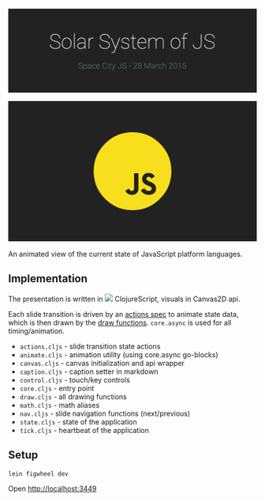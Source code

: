 [![title.png](title.png)](http://shaunlebron.github.io/solar-system-of-js/)

[![preview](preview.gif)](http://shaunlebron.github.io/solar-system-of-js/)

An animated view of the current state of JavaScript platform languages.

## Implementation

The presentation is written in <img src="http://shaunlebron.github.io/solar-system-of-js/cljs.svg" height="32px"> ClojureScript, visuals in Canvas2D api.

Each slide transition is driven by an [actions spec](https://github.com/shaunlebron/solar-system-of-js/blob/master/src/solar_system_of_js/actions.cljs#L160)
to animate state data, which is then drawn by the [draw functions](https://github.com/shaunlebron/solar-system-of-js/blob/master/src/solar_system_of_js/draw.cljs#L443).
`core.async` is used for all timing/animation.

- `actions.cljs` - slide transition state actions
- `animate.cljs` - animation utility (using core.async go-blocks)
- `canvas.cljs` - canvas initialization and api wrapper
- `caption.cljs` - caption setter in markdown
- `control.cljs` - touch/key controls
- `core.cljs` - entry point
- `draw.cljs` - all drawing functions
- `math.cljs` - math aliases
- `nav.cljs` - slide navigation functions (next/previous)
- `state.cljs` - state of the application
- `tick.cljs` - heartbeat of the application

## Setup

```
lein figwheel dev
```

Open <http://localhost:3449>
